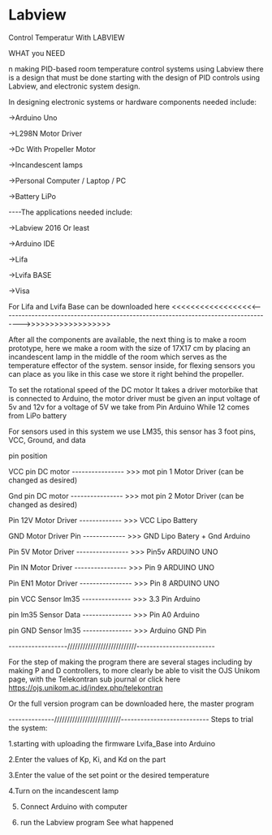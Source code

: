 # Labview
Control Temperatur With LABVIEW

WHAT you NEED

n making PID-based room temperature control systems using Labview there is a design that must be done starting with the design of PID controls using Labview, and electronic system design.

In designing electronic systems or hardware components needed include:

->Arduino Uno

->L298N Motor Driver

->Dc With Propeller Motor

->Incandescent lamps

->Personal Computer / Laptop / PC

->Battery LiPo

----The applications needed include:

->Labview 2016 Or least

->Arduino IDE

->Lifa <BR>
  
->Lvifa BASE

->Visa

For Lifa and Lvifa Base can be downloaded here
<<<<<<<<<<<<<<<<<<------------------------------------------------------------------------------------>>>>>>>>>>>>>>>>>>

After all the components are available, the next thing is to make a room prototype, here we make a room with the size of 17X17 cm by placing an incandescent lamp in the middle of the room which serves as the temperature effector of the system. sensor inside, for flexing sensors you can place as you like in this case we store it right behind the propeller.

To set the rotational speed of the DC motor It takes a driver motorbike that is connected to Arduino, the motor driver must be given an input voltage of 5v and 12v for a voltage of 5V we take from Pin Arduino While 12 comes from LiPo battery

For sensors used in this system we use LM35, this sensor has 3 foot pins, VCC, Ground, and data

pin position

VCC pin DC motor ---------------- >>> mot pin 1 Motor Driver (can be changed as desired)

Gnd pin DC motor ---------------- >>> mot pin 2 Motor Driver (can be changed as desired)

Pin 12V Motor Driver ------------- >>> VCC Lipo Battery

GND Motor Driver Pin ------------- >>> GND Lipo Batery + Gnd Arduino

Pin 5V Motor Driver ---------------- >>> Pin5v ARDUINO UNO

Pin IN Motor Driver ---------------- >>> Pin 9 ARDUINO UNO

Pin EN1 Motor Driver ---------------- >>> Pin 8 ARDUINO UNO

pin VCC Sensor lm35 --------------- >>> 3.3 Pin Arduino

pin lm35 Sensor Data --------------- >>> Pin A0 Arduino

pin GND Sensor lm35 --------------- >>> Arduino GND Pin

------------------///////////////////////////------------------------

For the step of making the program there are several stages including by making P and D controllers, to more clearly be able to visit the OJS Unikom page, with the Telekontran sub journal or click here https://ojs.unikom.ac.id/index.php/telekontran

Or the full version program can be downloaded here, the master program

--------------//////////////////////////---------------------------
Steps to trial the system:

1.starting with uploading the firmware Lvifa_Base into Arduino

2.Enter the values of Kp, Ki, and Kd on the part

3.Enter the value of the set point or the desired temperature

4.Turn on the incandescent lamp

5. Connect Arduino with computer

6. run the Labview program
See what happened
